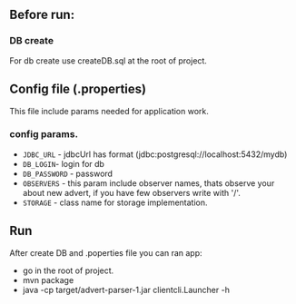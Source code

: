 ## Before run:

### DB create
For db create use createDB.sql at the root of project.

## Config file (.properties)

This file include params needed for application work.

### config params.

 * `JDBC_URL` - jdbcUrl has format (jdbc:postgresql://localhost:5432/mydb)
 * `DB_LOGIN`- login for db
 * `DB_PASSWORD` - password
 * `OBSERVERS` - this param include observer names, thats observe your about new advert, if you have
 few observers write with '/'.
 * `STORAGE` - class name for storage implementation.

## Run
After create DB and .poperties file you can ran app:

* go in the root of project.
* mvn package
* java -cp target/advert-parser-1.jar clientcli.Launcher -h


 
